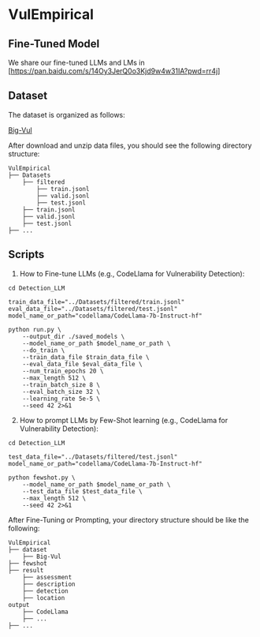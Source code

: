# VulEmpirical

## Fine-Tuned Model
We share our fine-tuned LLMs and LMs in [https://pan.baidu.com/s/14Oy3JerQ0o3Kjd9w4w31IA?pwd=rr4j]


## Dataset

The dataset is organized as follows:

[Big-Vul](https://github.com/ZeoVan/MSR_20_Code_Vulnerability_CSV_Dataset)

After download and unzip data files, you should see the following directory structure:

```
VulEmpirical
├── Datasets
    ├── filtered
        ├── train.jsonl
        ├── valid.jsonl
        ├── test.jsonl
    ├── train.jsonl
    ├── valid.jsonl
    ├── test.jsonl
├── ...
```

## Scripts

1. How to Fine-tune LLMs (e.g., CodeLlama for Vulnerability Detection):

```
cd Detection_LLM

train_data_file="../Datasets/filtered/train.jsonl"
eval_data_file="../Datasets/filtered/test.jsonl"
model_name_or_path="codellama/CodeLlama-7b-Instruct-hf"

python run.py \
    --output_dir ./saved_models \
    --model_name_or_path $model_name_or_path \
    --do_train \
    --train_data_file $train_data_file \
    --eval_data_file $eval_data_file \
    --num_train_epochs 20 \
    --max_length 512 \
    --train_batch_size 8 \
    --eval_batch_size 32 \
    --learning_rate 5e-5 \
    --seed 42 2>&1
```

2. How to prompt LLMs by Few-Shot learning (e.g., CodeLlama for Vulnerability Detection):

```
cd Detection_LLM

test_data_file="../Datasets/filtered/test.jsonl"
model_name_or_path="codellama/CodeLlama-7b-Instruct-hf"

python fewshot.py \
    --model_name_or_path $model_name_or_path \
    --test_data_file $test_data_file \
    --max_length 512 \
    --seed 42 2>&1
```

After Fine-Tuning or Prompting, your directory structure should be like the following:
```
VulEmpirical
├── dataset
    ├── Big-Vul
├── fewshot
├── result
    ├── assessment
    ├── description
    ├── detection
    ├── location
output
    ├── CodeLlama
    ├── ...
├── ...
```